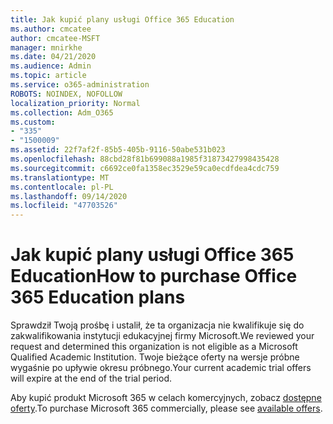 ```yaml
---
title: Jak kupić plany usługi Office 365 Education
ms.author: cmcatee
author: cmcatee-MSFT
manager: mnirkhe
ms.date: 04/21/2020
ms.audience: Admin
ms.topic: article
ms.service: o365-administration
ROBOTS: NOINDEX, NOFOLLOW
localization_priority: Normal
ms.collection: Adm_O365
ms.custom:
- "335"
- "1500009"
ms.assetid: 22f7af2f-85b5-405b-9116-50abe531b023
ms.openlocfilehash: 88cbd28f81b699088a1985f31873427998435428
ms.sourcegitcommit: c6692ce0fa1358ec3529e59ca0ecdfdea4cdc759
ms.translationtype: MT
ms.contentlocale: pl-PL
ms.lasthandoff: 09/14/2020
ms.locfileid: "47703526"
---
```

# <a name="how-to-purchase-office-365-education-plans"></a><span data-ttu-id="66259-102">Jak kupić plany usługi Office 365 Education</span><span class="sxs-lookup"><span data-stu-id="66259-102">How to purchase Office 365 Education plans</span></span>

<span data-ttu-id="66259-103">Sprawdził Twoją prośbę i ustalił, że ta organizacja nie kwalifikuje się do zakwalifikowania instytucji edukacyjnej firmy Microsoft.</span><span class="sxs-lookup"><span data-stu-id="66259-103">We reviewed your request and determined this organization is not eligible as a Microsoft Qualified Academic Institution.</span></span> <span data-ttu-id="66259-104">Twoje bieżące oferty na wersje próbne wygaśnie po upływie okresu próbnego.</span><span class="sxs-lookup"><span data-stu-id="66259-104">Your current academic trial offers will expire at the end of the trial period.</span></span>
  
<span data-ttu-id="66259-105">Aby kupić produkt Microsoft 365 w celach komercyjnych, zobacz [dostępne oferty](https://go.microsoft.com/fwlink/p/?linkid=868433).</span><span class="sxs-lookup"><span data-stu-id="66259-105">To purchase Microsoft 365 commercially, please see [available offers](https://go.microsoft.com/fwlink/p/?linkid=868433).</span></span>  